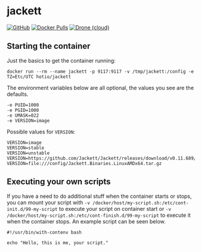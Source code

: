 # jackett

[![GitHub](https://img.shields.io/badge/source-github-lightgrey?style=flat-square)](https://github.com/hotio/docker-jackett)
[![Docker Pulls](https://img.shields.io/docker/pulls/hotio/jackett?style=flat-square)](https://hub.docker.com/r/hotio/jackett)
[![Drone (cloud)](https://img.shields.io/drone/build/hotio/docker-jackett?style=flat-square)](https://cloud.drone.io/hotio/docker-jackett)

## Starting the container

Just the basics to get the container running:

```shell
docker run --rm --name jackett -p 9117:9117 -v /tmp/jackett:/config -e TZ=Etc/UTC hotio/jackett
```

The environment variables below are all optional, the values you see are the defaults.

```shell
-e PUID=1000
-e PGID=1000
-e UMASK=022
-e VERSION=image
```

Possible values for `VERSION`:

```shell
VERSION=image
VERSION=stable
VERSION=unstable
VERSION=https://github.com/Jackett/Jackett/releases/download/v0.11.689/Jackett.Binaries.LinuxAMDx64.tar.gz
VERSION=file:///config/Jackett.Binaries.LinuxAMDx64.tar.gz
```

## Executing your own scripts

If you have a need to do additional stuff when the container starts or stops, you can mount your script with `-v /docker/host/my-script.sh:/etc/cont-init.d/99-my-script` to execute your script on container start or `-v /docker/host/my-script.sh:/etc/cont-finish.d/99-my-script` to execute it when the container stops. An example script can be seen below.

```shell
#!/usr/bin/with-contenv bash

echo "Hello, this is me, your script."
```
